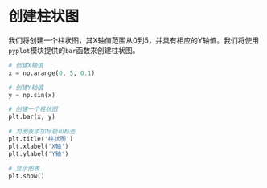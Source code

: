 # 创建柱状图

我们将创建一个柱状图，其X轴值范围从0到5，并具有相应的Y轴值。我们将使用`pyplot`模块提供的`bar`函数来创建柱状图。

```python
# 创建X轴值
x = np.arange(0, 5, 0.1)

# 创建Y轴值
y = np.sin(x)

# 创建一个柱状图
plt.bar(x, y)

# 为图表添加标题和标签
plt.title('柱状图')
plt.xlabel('X轴')
plt.ylabel('Y轴')

# 显示图表
plt.show()
```
